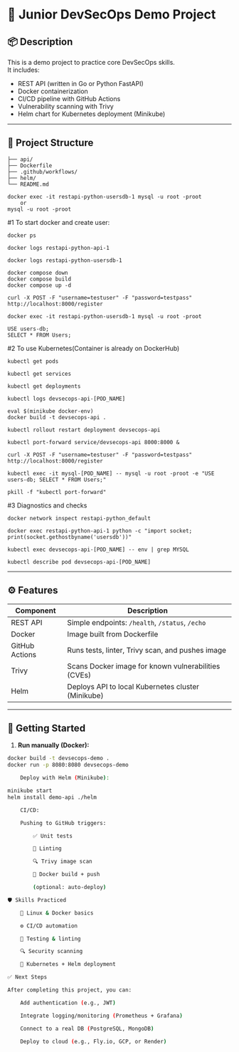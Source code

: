 # 🔐 Junior DevSecOps Demo Project

## 📦 Description

This is a demo project to practice core DevSecOps skills.  
It includes:

- REST API (written in Go or Python FastAPI)
- Docker containerization
- CI/CD pipeline with GitHub Actions
- Vulnerability scanning with Trivy
- Helm chart for Kubernetes deployment (Minikube)

---

## 📁 Project Structure

```
├── api/ 
├── Dockerfile 
├── .github/workflows/ 
├── helm/ 
└── README.md 
```

```
docker exec -it restapi-python-usersdb-1 mysql -u root -proot
    or
mysql -u root -proot
```

#1 To start docker and create user:
```
docker ps

docker logs restapi-python-api-1

docker logs restapi-python-usersdb-1

docker compose down
docker compose build
docker compose up -d

curl -X POST -F "username=testuser" -F "password=testpass" http://localhost:8000/register

docker exec -it restapi-python-usersdb-1 mysql -u root -proot

USE users-db;
SELECT * FROM Users;
```
#2 To use Kubernetes(Container is already on DockerHub)
```
kubectl get pods

kubectl get services

kubectl get deployments

kubectl logs devsecops-api-[POD_NAME]

eval $(minikube docker-env)
docker build -t devsecops-api .

kubectl rollout restart deployment devsecops-api

kubectl port-forward service/devsecops-api 8000:8000 &

curl -X POST -F "username=testuser" -F "password=testpass" http://localhost:8000/register

kubectl exec -it mysql-[POD_NAME] -- mysql -u root -proot -e "USE users-db; SELECT * FROM Users;"

pkill -f "kubectl port-forward"
```

#3 Diagnostics and checks
```
docker network inspect restapi-python_default

docker exec restapi-python-api-1 python -c "import socket; print(socket.gethostbyname('usersdb'))"

kubectl exec devsecops-api-[POD_NAME] -- env | grep MYSQL

kubectl describe pod devsecops-api-[POD_NAME]
```

---

## ⚙️ Features

| Component      | Description                                         |
|----------------|-----------------------------------------------------|
| REST API       | Simple endpoints: `/health`, `/status`, `/echo`     |
| Docker         | Image built from Dockerfile                         |
| GitHub Actions | Runs tests, linter, Trivy scan, and pushes image    |
| Trivy          | Scans Docker image for known vulnerabilities (CVEs) |
| Helm           | Deploys API to local Kubernetes cluster (Minikube)  |

---

## 🚀 Getting Started

1. **Run manually (Docker):**

```bash
docker build -t devsecops-demo .
docker run -p 8080:8080 devsecops-demo

    Deploy with Helm (Minikube):

minikube start
helm install demo-api ./helm

    CI/CD:

    Pushing to GitHub triggers:

        ✅ Unit tests

        🧼 Linting

        🔍 Trivy image scan

        🐳 Docker build + push

        (optional: auto-deploy)

🛡️ Skills Practiced

    🐧 Linux & Docker basics

    ⚙️ CI/CD automation

    🧪 Testing & linting

    🔍 Security scanning

    🚀 Kubernetes + Helm deployment

✅ Next Steps

After completing this project, you can:

    Add authentication (e.g., JWT)

    Integrate logging/monitoring (Prometheus + Grafana)

    Connect to a real DB (PostgreSQL, MongoDB)

    Deploy to cloud (e.g., Fly.io, GCP, or Render)
